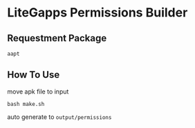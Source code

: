# LiteGapps Permissions Builder

## Requestment Package
``aapt``

## How To Use
move apk file to input

``bash make.sh``

auto generate to ``output/permissions``

